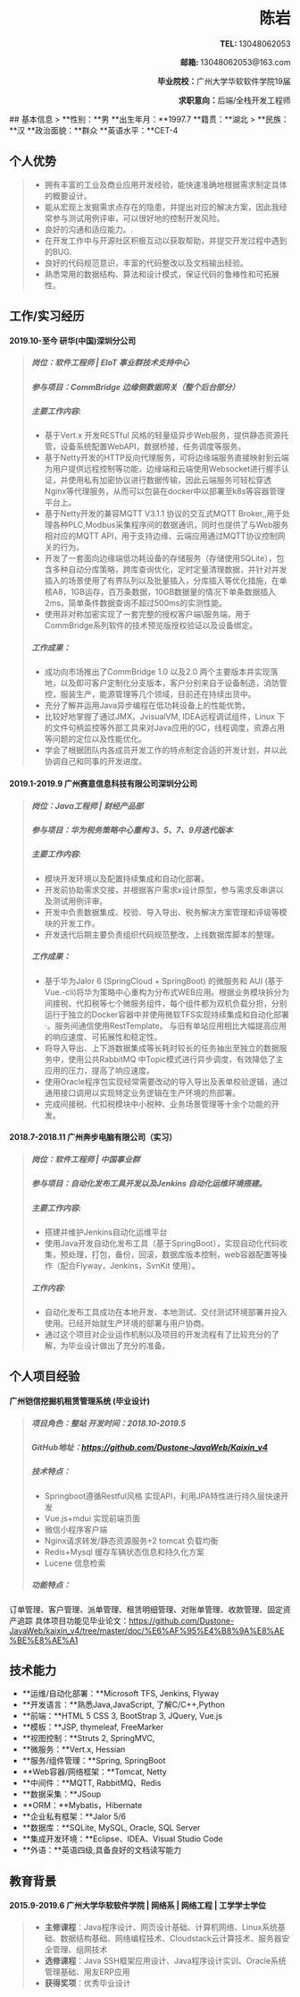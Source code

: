 <h1 style="text-align:right;">陈岩</h1>
<p style="text-align:right;"><strong>TEL: </strong>13048062053</p>
<p style="text-align:right;"><strong>邮箱: </strong>13048062053@163.com</p>
<p style="text-align:right;"><strong>毕业院校：</strong>广州大学华软软件学院19届</p>                            
<p style="text-align:right;"><strong>求职意向：</strong>后端/全栈开发工程师</p>
## 基本信息
> **性别：**男					**出生年月：**1997.7				**籍贯：**湖北
> **民族：**汉					**政治面貌：**群众				    **英语水平：**CET-4 

## 个人优势
> * 拥有丰富的工业及商业应用开发经验，能快速准确地根据需求制定具体的概要设计。
> * 能从宏观上发掘需求点存在的隐患，并提出对应的解决方案，因此我经常参与测试用例评审，可以很好地的控制开发风险。
> * 良好的沟通和适应能力。.
> * 在开发工作中与开源社区积极互动以获取帮助，并提交开发过程中遇到的BUG.
> * 良好的代码规范意识，丰富的代码整改以及文档输出经验。
> * 熟悉常用的数据结构、算法和设计模式，保证代码的鲁棒性和可拓展性。
## 工作/实习经历
#### 2019.10-至今  研华(中国)深圳分公司
> ##### 岗位：软件工程师 | EIoT 事业群技术支持中心
> ##### 参与项目：CommBridge 边缘侧数据网关（整个后台部分）
> ##### 主要工作内容:
> * 基于Vert.x 开发RESTful 风格的轻量级异步Web服务，提供静态资源托管，设备系统配置WebAPI，数据桥接，任务调度等服务。
> * 基于Netty开发的HTTP反向代理服务，可将边缘端服务直接映射到云端为用户提供远程控制等功能，边缘端和云端使用Websocket进行握手认证，并使用私有加密协议进行数据传输，因此云端服务可轻松穿透Nginx等代理服务，从而可以包装在docker中以部署至k8s等容器管理平台上。
> * 基于Netty开发的兼容MQTT V3.1.1 协议的交互式MQTT Broker,,用于处理各种PLC,Modbus采集程序间的数据通讯，同时也提供了与Web服务相对应的MQTT API，用于支持边缘、云端应用通过MQTT协议控制网关的行为。
> * 开发了一套面向边缘端低功耗设备的存储服务（存储使用SQLite），包含多种自动分库策略，跨库查询优化，定时定量清理数据，并针对并发插入的场景使用了有界队列以及批量插入，分库插入等优化措施，在单核A8，1GB运存，百万条数据，10GB数据量的情况下单条数据插入2ms，简单条件数据查询不超过500ms的实测性能。
> * 使用非对称加密实现了一套完整的授权客户端\服务端，用于CommBridge系列软件的技术预览版授权验证以及设备绑定。
> ##### 工作成果：
> * 成功向市场推出了CommBridge 1.0 以及2.0 两个主要版本并实现落地，以及即可客户定制化分支版本，客户分别来自于设备制造，消防管控，服装生产，能源管理等几个领域，目前还在持续出货中。
> * 充分了解并运用Java异步编程在低功耗设备上的性能优势。
> * 比较好地掌握了通过JMX，JvisualVM, IDEA远程调试组件，Linux 下的文件句柄监控等外部工具来对Java应用的GC，线程调度，资源占用等问题的定位以及性能优化。
> * 学会了根据团队内各成员开发工作的特点制定合适的开发计划，并以此协调自己和同事的开发进度。

#### 2019.1-2019.9	广州赛意信息科技有限公司深圳分公司
> ##### 岗位：Java工程师 | 财经产品部
> ##### 参与项目：华为税务策略中心重构 3、5、7、9月迭代版本
> ##### 主要工作内容:
> * 模块开发环境以及配置持续集成和自动化部署。
> * 开发前协助需求交接，并根据客户需求x设计原型，参与需求反串讲以及测试用例评审。
> * 开发中负责数据集成、校验、导入导出、税务解决方案管理和评级等模块的开发工作。
> * 开发迭代后期主要负责组织代码规范整改，上线数据库脚本的整理。  
> ##### 工作成果：
> * 基于华为Jalor 6 (SpringCloud + SpringBoot) 的微服务和 AUI (基于Vue.-cli)将华为策略中心重构为分布式WEB应用。根据业务模块拆分为间接税、代扣税等七个微服务组件，每个组件都为双机负载分担，分别运行于独立的Docker容器中并使用微软TFS实现持续集成和自动化部署·。服务间通信使用RestTemplate。 与旧有单站应用相比大幅提高应用的响应速度、可拓展性和稳定性。
> * 将导入导出、上下游数据集成等长耗时较长的任务抽出至独立的数据服务中，使用公共RabbitMQ 中Topic模式进行异步调度，有效降低了主应用的压力，提高了响应速度。
> * 使用Oracle程序包实现经常需要改动的导入导出及表单校验逻辑，通过通用接口调用以实现特定业务逻辑在生产环境的热部署。
> * 完成间接税、代扣税模块中小税种、业务场景管理等十余个功能的开发。
#### 2018.7-2018.11 广州奔步电脑有限公司（实习）
> ##### 岗位：软件工程师 | 中国事业群
> ##### 参与项目：自动化发布工具开发以及Jenkins 自动化运维环境搭建。
> ##### 主要工作内容:
> * 搭建并维护Jenkins自动化运维平台
> * 使用Java开发自动化发布工具（基于SpringBoot），实现自动化代码收集，预处理，打包，备份，回滚，数据库版本控制，web容器配置等操作（配合Flyway，Jenkins，SvnKit 使用）。
> ##### 工作内容:
> * 自动化发布工具成功在本地开发、本地测试、交付测试环境部署并投入使用。已经开始就生产环境的部署与用户协商。
> * 通过这个项目对企业运作机制以及项目的开发流程有了比较充分的了解，为毕业设计做出了充分的准备。

## 个人项目经验
#### 广州铠信挖掘机租赁管理系统 (毕业设计)
> ##### 项目角色：整站     开发时间：2018.10-2019.5
> ##### GitHub地址：https://github.com/Dustone-JavaWeb/Kaixin_v4
> ##### 技术特点：
> * Springboot遵循Restful风格 实现API，利用JPA特性进行持久层快速开发
> * Vue.js+mdui 实现前端页面
> * 微信小程序客户端
> * Nginx请求转发/静态资源服务+2 tomcat 负载均衡
> * Redis+Mysql 缓存车辆状态信息和持久化方案
> * Lucene 信息检索
> ##### 功能特点：
订单管理、客户管理、派单管理、租赁明细管理、对账单管理、收款管理、固定资产追踪
具体项目功能见毕业论文：https://github.com/Dustone-JavaWeb/kaixin_v4/tree/master/doc/%E6%AF%95%E4%B8%9A%E8%AE%BE%E8%AE%A1


## 技术能力
* **运维/自动化部署：**Microsoft TFS, Jenkins, Flyway
* **开发语言：**熟悉Java,JavaScript, 了解C/C++,Python
* **前端：**HTML 5 CSS 3, BootStrap 3, JQuery, Vue.js
* **模板：**JSP, thymeleaf, FreeMarker
* **视图控制：**Struts 2, SpringMVC,
* **微服务：**Vert.x, Hessian
* **服务/组件管理：**Spring, SpringBoot
* **Web容器/网络框架：**Tomcat, Netty
* **中间件：**MQTT,  RabbitMQ、Redis
* **数据采集：**JSoup
* **ORM：**Mybatis，Hibernate 
* **企业私有框架：**Jalor 5/6
* **数据库：**SQLite, MySQL, Oracle, SQL Server
* **集成开发环境：**Eclipse、IDEA、Visual Studio Code
* **外语：**英语四级,具备良好的文档读写能力

## 教育背景
#### 2015.9-2019.6 广州大学华软软件学院 | 网络系 | 网络工程 | 工学学士学位
> * **主修课程**：Java程序设计、网页设计基础、计算机网络、Linux系统基础、数据结构基础、网络编程技术、Cloudstack云计算技术、服务器安全管理、组网技术
> * **选修课程**：Java SSH框架应用设计、Java程序设计实训、Oracle系统管理基础、用友ERP应用
> * **获得奖项**：优秀毕业设计


